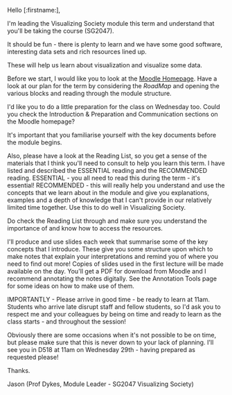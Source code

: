 Hello [:firstname:],

I'm leading the Visualizing Society module this term and understand that you'll be taking the course (SG2047).

It should be fun - there is plenty to learn and we have some good software, interesting data sets and rich resources lined up.

These will help us learn about visualization and visualize some data.

Before we start, I would like you to look at the [Moodle Homepage](https://moodle4.city.ac.uk/course/view.php?id=14949). Have a look at our plan for the term by considering the _RoadMap_ and opening the various blocks and reading through the module structure.

I'd like you to do a little preparation for the class on Wednesday too. Could you check the Introduction & Preparation and Communication sections on the Moodle homepage?

It's important that you familiarise yourself with the key documents before the module begins.

Also, please have a look at the Reading List, so you get a sense of the materials that I think you'll need to consult to help you learn this term. I have listed and described the ESSENTIAL reading and the RECOMMENDED reading.
ESSENTIAL - you all need to read this during the term - it's essential!
RECOMMENDED - this will really help you understand and use the concepts that we learn about in the module and give you explanations, examples and a depth of knowledge that I can't provide in our relatively limited time together. Use this to do well in Visualizing Society.

Do check the Reading List through and make sure you understand the importance of and know how to access the resources.

I'll produce and use slides each week that summarise some of the key concepts that I introduce. These give you some structure upon which to make notes that explain your interpretations and remind you of where you need to find out more! Copies of slides used in the first lecture will be made available on the day. You'll get a PDF for download from Moodle and I recommend annotating the notes digitally. See the Annotation Tools page for some ideas on how to make use of them.

IMPORTANTLY - Please arrive in good time - be ready to learn at 11am. Students who arrive late disrupt staff and fellow students, so I'd ask you to respect me and your colleagues by being on time and ready to learn as the class starts - and throughout the session!

Obviously there are some occasions when it's not possible to be on time, but please make sure that this is never down to your lack of planning. I'll see you in D518 at 11am on Wednesday 29th - having prepared as requested please!

Thanks.

Jason
(Prof Dykes, Module Leader - SG2047 Visualizing Society)